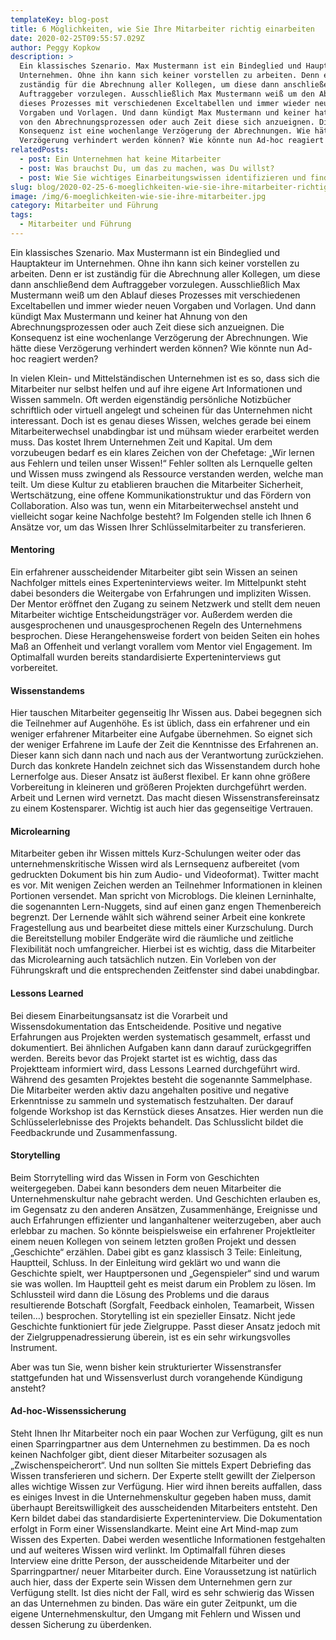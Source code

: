 ```yaml
---
templateKey: blog-post
title: 6 Möglichkeiten, wie Sie Ihre Mitarbeiter richtig einarbeiten
date: 2020-02-25T09:55:57.029Z
author: Peggy Kopkow
description: >
  Ein klassisches Szenario. Max Mustermann ist ein Bindeglied und Hauptakteur im
  Unternehmen. Ohne ihn kann sich keiner vorstellen zu arbeiten. Denn er ist
  zuständig für die Abrechnung aller Kollegen, um diese dann anschließend dem
  Auftraggeber vorzulegen. Ausschließlich Max Mustermann weiß um den Ablauf
  dieses Prozesses mit verschiedenen Exceltabellen und immer wieder neuen
  Vorgaben und Vorlagen. Und dann kündigt Max Mustermann und keiner hat Ahnung
  von den Abrechnungsprozessen oder auch Zeit diese sich anzueignen. Die
  Konsequenz ist eine wochenlange Verzögerung der Abrechnungen. Wie hätte diese
  Verzögerung verhindert werden können? Wie könnte nun Ad-hoc reagiert werden?
relatedPosts:
  - post: Ein Unternehmen hat keine Mitarbeiter
  - post: Was brauchst Du, um das zu machen, was Du willst?
  - post: Wie Sie wichtiges Einarbeitungswissen identifizieren und finden
slug: blog/2020-02-25-6-moeglichkeiten-wie-sie-ihre-mitarbeiter-richtig-einarbeiten
image: /img/6-moeglichkeiten-wie-sie-ihre-mitarbeiter.jpg
category: Mitarbeiter und Führung
tags:
  - Mitarbeiter und Führung
---
```

Ein klassisches Szenario. Max Mustermann ist ein Bindeglied und Hauptakteur im Unternehmen. Ohne ihn kann sich keiner vorstellen zu arbeiten. Denn er ist zuständig für die Abrechnung aller Kollegen, um diese dann anschließend dem Auftraggeber vorzulegen. Ausschließlich Max Mustermann weiß um den Ablauf dieses Prozesses mit verschiedenen Exceltabellen und immer wieder neuen Vorgaben und Vorlagen. Und dann kündigt Max Mustermann und keiner hat Ahnung von den Abrechnungsprozessen oder auch Zeit diese sich anzueignen. Die Konsequenz ist eine wochenlange Verzögerung der Abrechnungen. Wie hätte diese Verzögerung verhindert werden können? Wie könnte nun Ad-hoc reagiert werden?

In vielen Klein- und Mittelständischen Unternehmen ist es so, dass sich die Mitarbeiter nur selbst helfen und auf ihre eigene Art Informationen und Wissen sammeln. Oft werden eigenständig persönliche Notizbücher schriftlich oder virtuell angelegt und scheinen für das Unternehmen nicht interessant. Doch ist es genau dieses Wissen, welches gerade bei einem Mitarbeiterwechsel unabdingbar ist und mühsam wieder erarbeitet werden muss. Das kostet Ihrem Unternehmen Zeit und Kapital. Um dem vorzubeugen bedarf es ein klares Zeichen von der Chefetage: „Wir lernen aus Fehlern und teilen unser Wissen!“ Fehler sollten als Lernquelle gelten und Wissen muss zwingend als Ressource verstanden werden, welche man teilt. Um diese Kultur zu etablieren brauchen die Mitarbeiter Sicherheit, Wertschätzung, eine offene Kommunikationstruktur und das Fördern von Collaboration. Also was tun, wenn ein Mitarbeiterwechsel ansteht und vielleicht sogar keine Nachfolge besteht? Im Folgenden stelle ich Ihnen 6 Ansätze vor, um das Wissen Ihrer Schlüsselmitarbeiter zu transferieren.

#### Mentoring

Ein erfahrener ausscheidender Mitarbeiter gibt sein Wissen an seinen Nachfolger mittels eines Experteninterviews weiter. Im Mittelpunkt steht dabei besonders die Weitergabe von Erfahrungen und impliziten Wissen. Der Mentor eröffnet den Zugang zu seinem Netzwerk und stellt dem neuen Mitarbeiter wichtige Entscheidungsträger vor. Außerdem werden die ausgesprochenen und unausgesprochenen Regeln des Unternehmens besprochen. Diese Herangehensweise fordert von beiden Seiten ein hohes Maß an Offenheit und verlangt vorallem vom Mentor viel Engagement. Im Optimalfall wurden bereits standardisierte Experteninterviews gut vorbereitet.

#### Wissenstandems

Hier tauschen Mitarbeiter gegenseitig Ihr Wissen aus. Dabei begegnen sich die Teilnehmer auf Augenhöhe. Es ist üblich, dass ein erfahrener und ein weniger erfahrener Mitarbeiter eine Aufgabe übernehmen. So eignet sich der weniger Erfahrene im Laufe der Zeit die Kenntnisse des Erfahrenen an. Dieser kann sich dann nach und nach aus der Verantwortung zurückziehen. Durch das konkrete Handeln zeichnet sich das Wissenstandem durch hohe Lernerfolge aus. Dieser Ansatz ist äußerst flexibel. Er kann ohne größere Vorbereitung in kleineren und größeren Projekten durchgeführt werden. Arbeit und Lernen wird vernetzt. Das macht diesen Wissenstransfereinsatz zu einem Kostensparer. Wichtig ist auch hier das gegenseitige Vertrauen.

#### Microlearning

Mitarbeiter geben ihr Wissen mittels Kurz-Schulungen weiter oder das unternehmenskritische Wissen wird als Lernsequenz aufbereitet (vom gedruckten Dokument bis hin zum Audio- und Videoformat). Twitter macht es vor. Mit wenigen Zeichen werden an Teilnehmer Informationen in kleinen Portionen versendet. Man spricht von Microblogs. Die kleinen Lerninhalte, die sogenannten Lern-Nuggets, sind auf einen ganz engen Themenbereich begrenzt. Der Lernende wählt sich während seiner Arbeit eine konkrete Fragestellung aus und bearbeitet diese mittels einer Kurzschulung. Durch die Bereitstellung mobiler Endgeräte wird die räumliche und zeitliche Flexibilität noch umfangreicher. Hierbei ist es wichtig, dass die Mitarbeiter das Microlearning auch tatsächlich nutzen. Ein Vorleben von der Führungskraft und die entsprechenden Zeitfenster sind dabei unabdingbar.

#### Lessons Learned

Bei diesem Einarbeitungsansatz ist die Vorarbeit und Wissensdokumentation das Entscheidende. Positive und negative Erfahrungen aus Projekten werden systematisch gesammelt, erfasst und dokumentiert. Bei ähnlichen Aufgaben kann dann darauf zurückgegriffen werden. Bereits bevor das Projekt startet ist es wichtig, dass das Projektteam informiert wird, dass Lessons Learned durchgeführt wird. Während des gesamten Projektes besteht die sogenannte Sammelphase. Die Mitarbeiter werden aktiv dazu angehalten positive und negative Erkenntnisse zu sammeln und systematisch festzuhalten. Der darauf folgende Workshop ist das Kernstück dieses Ansatzes. Hier werden nun die Schlüsselerlebnisse des Projekts behandelt. Das Schlusslicht bildet die Feedbackrunde und Zusammenfassung.

#### Storytelling

Beim Storrytelling wird das Wissen in Form von Geschichten weitergegeben. Dabei kann besonders dem neuen Mitarbeiter die Unternehmenskultur nahe gebracht werden. Und Geschichten erlauben es, im Gegensatz zu den anderen Ansätzen, Zusammenhänge, Ereignisse und auch Erfahrungen effizienter und langanhaltener weiterzugeben, aber auch erlebbar zu machen. So könnte beispielsweise ein erfahrener Projektleiter einem neuen Kollegen von seinem letzten großen Projekt und dessen „Geschichte“ erzählen. Dabei gibt es ganz klassisch 3 Teile: Einleitung, Hauptteil, Schluss. In der Einleitung wird geklärt wo und wann die Geschichte spielt, wer Hauptpersonen und „Gegenspieler“ sind und warum sie was wollen. Im Hauptteil geht es meist darum ein Problem zu lösen. Im Schlussteil wird dann die Lösung des Problems und die daraus resultierende Botschaft (Sorgfalt, Feedback einholen, Teamarbeit, Wissen teilen…) besprochen. Storytelling ist ein spezieller Einsatz. Nicht jede Geschichte funktioniert für jede Zielgruppe. Passt dieser Ansatz jedoch mit der Zielgruppenadressierung überein, ist es ein sehr wirkungsvolles Instrument.

Aber was tun Sie, wenn bisher kein strukturierter Wissenstransfer stattgefunden hat und Wissensverlust durch vorangehende Kündigung ansteht? 

#### Ad-hoc-Wissenssicherung

Steht Ihnen Ihr Mitarbeiter noch ein paar Wochen zur Verfügung, gilt es nun einen Sparringpartner aus dem Unternehmen zu bestimmen. Da es noch keinen Nachfolger gibt, dient dieser Mitarbeiter sozusagen als „Zwischenspeicherort“. Und nun sollten Sie mittels Expert Debriefing das Wissen transferieren und sichern. Der Experte stellt gewillt der Zielperson alles wichtige Wissen zur Verfügung. Hier wird ihnen bereits auffallen, dass es einiges Invest in die Unternehmenskultur gegeben haben muss, damit überhaupt Bereitswilligkeit des ausscheidenden Mitarbeiters entsteht. Den Kern bildet dabei das standardisierte Experteninterview. Die Dokumentation erfolgt in Form einer Wissenslandkarte. Meint eine Art Mind-map zum Wissen des Experten. Dabei werden wesentliche Informationen festgehalten und auf weiteres Wissen wird verlinkt. Im Optimalfall führen dieses Interview eine dritte Person, der ausscheidende Mitarbeiter und der Sparringpartner/ neuer Mitarbeiter durch. Eine Voraussetzung ist natürlich auch hier, dass der Experte sein Wissen dem Unternehmen gern zur Verfügung stellt. Ist dies nicht der Fall, wird es sehr schwierig das Wissen an das Unternehmen zu binden. Das wäre ein guter Zeitpunkt, um die eigene Unternehmenskultur, den Umgang mit Fehlern und Wissen und dessen Sicherung zu überdenken.

